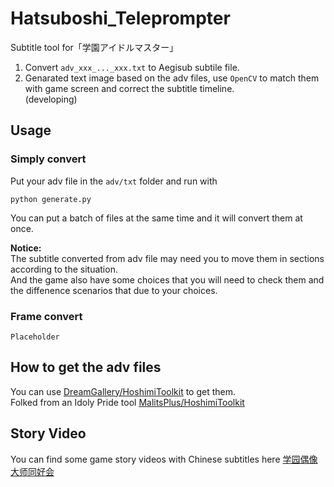 # Hatsuboshi_Teleprompter
Subtitle tool for「学園アイドルマスター」  
1. Convert `adv_xxx_..._xxx.txt` to Aegisub subtile file.
2. Genarated text image based on the adv files, use `OpenCV` to match them with game screen and correct the subtitle timeline.  
(developing)

## Usage

### Simply convert
Put your adv file in the `adv/txt` folder and run with
```
python generate.py
```
You can put a batch of files at the same time and it will convert them at once.  

**Notice:**  
The subtitle converted from adv file may need you to move them in sections according to the situation.  
And the game also have some choices that you will need to check them and the diffenence scenarios that due to your choices. 
### Frame convert
```
Placeholder
```
## How to get the adv files
You can use [DreamGallery/HoshimiToolkit](https://github.com/DreamGallery/HoshimiToolkit) to get them.  
Folked from an Idoly Pride tool [MalitsPlus/HoshimiToolkit](https://github.com/MalitsPlus/HoshimiToolkit)

## Story Video
You can find some game story videos with Chinese subtitles here [学园偶像大师同好会](https://space.bilibili.com/2546078)